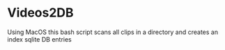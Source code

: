 # Videos2DB
Using MacOS this bash script scans all clips in a directory and creates an index sqlite DB entries
